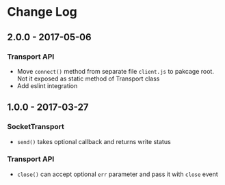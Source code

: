 # Change Log

## 2.0.0 - 2017-05-06

### Transport API
- Move `connect()` method from separate file `client.js` to pakcage root. Not it exposed as static method of Transport class
- Add eslint integration

## 1.0.0 - 2017-03-27

### SocketTransport
- `send()` takes optional callback and returns write status

### Transport API
- `close()` can accept optional `err` parameter and pass it with `close` event
